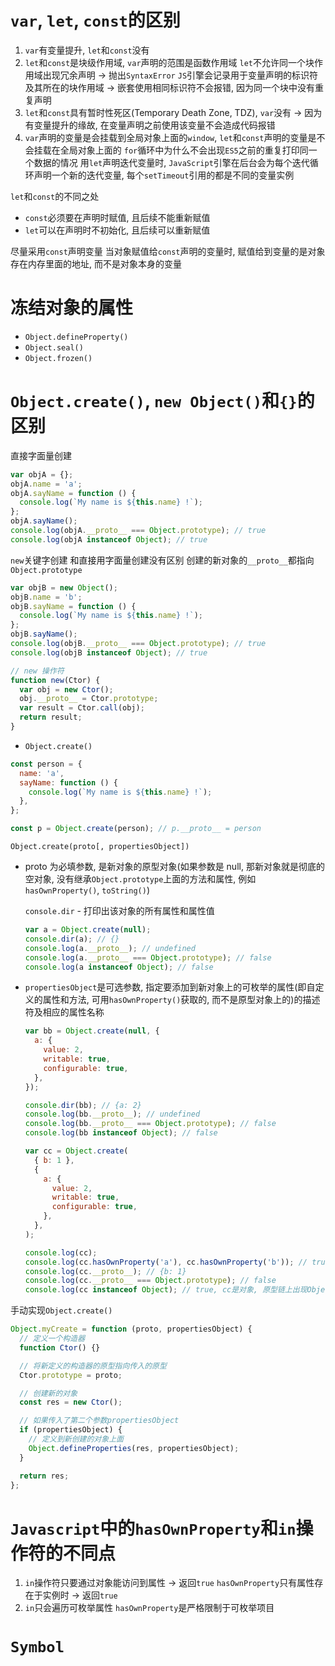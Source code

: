 # `var`, `let`, `const`的区别

1. `var`有变量提升, `let`和`const`没有
2. `let`和`const`是块级作用域, `var`声明的范围是函数作用域
   `let`不允许同一个块作用域出现冗余声明 -> 抛出`SyntaxError`
   `JS`引擎会记录用于变量声明的标识符及其所在的块作用域 -> 嵌套使用相同标识符不会报错, 因为同一个块中没有重复声明
3. `let`和`const`具有暂时性死区(Temporary Death Zone, TDZ), `var`没有 -> 因为有变量提升的缘故, 在变量声明之前使用该变量不会造成代码报错
4. `var`声明的变量是会挂载到全局对象上面的`window`, `let`和`const`声明的变量是不会挂载在全局对象上面的
   `for`循环中为什么不会出现`ES5`之前的重复打印同一个数据的情况
   用`let`声明迭代变量时, `JavaScript`引擎在后台会为每个迭代循环声明一个新的迭代变量, 每个`setTimeout`引用的都是不同的变量实例

`let`和`const`的不同之处

- `const`必须要在声明时赋值, 且后续不能重新赋值
- `let`可以在声明时不初始化, 且后续可以重新赋值

尽量采用`const`声明变量
当对象赋值给`const`声明的变量时, 赋值给到变量的是对象存在内存里面的地址, 而不是对象本身的变量

# 冻结对象的属性

- `Object.defineProperty()`
- `Object.seal()`
- `Object.frozen()`

# `Object.create()`, `new Object()`和`{}`的区别

直接字面量创建

```javascript
var objA = {};
objA.name = 'a';
objA.sayName = function () {
  console.log(`My name is ${this.name} !`);
};
objA.sayName();
console.log(objA.__proto__ === Object.prototype); // true
console.log(objA instanceof Object); // true
```

`new`关键字创建
和直接用字面量创建没有区别
创建的新对象的`__proto__`都指向`Object.prototype`

```javascript
var objB = new Object();
objB.name = 'b';
objB.sayName = function () {
  console.log(`My name is ${this.name} !`);
};
objB.sayName();
console.log(objB.__proto__ === Object.prototype); // true
console.log(objB instanceof Object); // true
```

```javascript
// new 操作符
function new(Ctor) {
  var obj = new Ctor();
  obj.__proto__ = Ctor.prototype;
  var result = Ctor.call(obj);
  return result;
}
```

- `Object.create()`

```javascript
const person = {
  name: 'a',
  sayName: function () {
    console.log(`My name is ${this.name} !`);
  },
};

const p = Object.create(person); // p.__proto__ = person
```

`Object.create(proto[, propertiesObject])`

- proto 为必填参数, 是新对象的原型对象(如果参数是 null, 那新对象就是彻底的空对象, 没有继承`Object.prototype`上面的方法和属性, 例如`hasOwnProperty()`, `toString()`)

  `console.dir` - 打印出该对象的所有属性和属性值

  ```javascript
  var a = Object.create(null);
  console.dir(a); // {}
  console.log(a.__proto__); // undefined
  console.log(a.__proto__ === Object.prototype); // false
  console.log(a instanceof Object); // false
  ```

- `propertiesObject`是可选参数, 指定要添加到新对象上的可枚举的属性(即自定义的属性和方法, 可用`hasOwnProperty()`获取的, 而不是原型对象上的)的描述符及相应的属性名称

  ```javascript
  var bb = Object.create(null, {
    a: {
      value: 2,
      writable: true,
      configurable: true,
    },
  });

  console.dir(bb); // {a: 2}
  console.log(bb.__proto__); // undefined
  console.log(bb.__proto__ === Object.prototype); // false
  console.log(bb instanceof Object); // false
  ```

  ```javascript
  var cc = Object.create(
    { b: 1 },
    {
      a: {
        value: 2,
        writable: true,
        configurable: true,
      },
    },
  );

  console.log(cc);
  console.log(cc.hasOwnProperty('a'), cc.hasOwnProperty('b')); // true false, 说明第二个参数设置的是新对象自身可枚举的属性
  console.log(cc.__proto__); // {b: 1}
  console.log(cc.__proto__ === Object.prototype); // false
  console.log(cc instanceof Object); // true, cc是对象, 原型链上出现Object
  ```

手动实现`Object.create()`

```javascript
Object.myCreate = function (proto, propertiesObject) {
  // 定义一个构造器
  function Ctor() {}

  // 将新定义的构造器的原型指向传入的原型
  Ctor.prototype = proto;

  // 创建新的对象
  const res = new Ctor();

  // 如果传入了第二个参数propertiesObject
  if (propertiesObject) {
    // 定义到新创建的对象上面
    Object.defineProperties(res, propertiesObject);
  }

  return res;
};
```

# `Javascript`中的`hasOwnProperty`和`in`操作符的不同点

1. `in`操作符只要通过对象能访问到属性 -> 返回`true`
   `hasOwnProperty`只有属性存在于实例时 -> 返回`true`
2. `in`只会遍历可枚举属性
   `hasOwnProperty`是严格限制于可枚举项目

# `Symbol`
